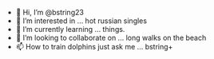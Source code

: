 - 👋 Hi, I’m @bstring23
- 👀 I’m interested in ... hot russian singles
- 🌱 I’m currently learning ... things.
- 💞️ I’m looking to collaborate on ... long walks on the beach
- 📫 How to train dolphins just ask me ... bstring+

